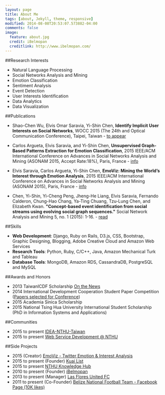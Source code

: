 ```yaml
---
layout: page
title: About Me
tags: [about, Jekyll, theme, responsive]
modified: 2014-08-08T20:53:07.573882-04:00
comments: false
image:
  feature: about.jpg
  credit: iBelmopan
  creditlink: http://www.ibelmopan.com/
---
```


##Research Interests
- Natural Language Processing
- Social Networks Analysis and Mining
- Emotion Classification
- Sentiment Analysis
- Event Detection
- User Interests Identification
- Data Analytics
- Data Visualization

##Publications
- Shao-Chen Wu, Elvis Omar Saravia, Yi-Shin Chen, **Identify Implicit User Interests on Social Networks**, WOCC 2015 (The 24th and Optical Communication Conference), Taipei, Taiwan - [to appear](http://www.wocc.org/wocc2015/)

- Carlos Argueta, Elvis Saravia, and Yi-Shin Chen, **Unsupervised Graph-Based Patterns Extraction for Emotion Classification**, 2015 IEEE/ACM International Conference on Advances in Social Networks Analysis and Mining (ASONAM 2015, Accept Rate:18%), Paris, France - [info](http://asonam.cpsc.ucalgary.ca/2015/AcceptedPapers.php)

- Elvis Saravia, Carlos Argueta, Yi-Shin Chen, **EmoViz: Mining the World’s Interest through Emotion Analysis**, 2015 IEEE/ACM International Conference on Advances in Social Networks Analysis and Mining (ASONAM 2015), Paris, France - [info](http://asonam.cpsc.ucalgary.ca/2015/AcceptedExhibitsAndDemos.php)

- Chen, Yi-Shin, Yi-Cheng Peng, Jheng-He Liang, Elvis Saravia, Fernando Calderon, Chung-Hao Chang, Ya-Ting Chuang, Tzu-Lung Chen, and Elizabeth Kwan. **"Concept-based event identification from social streams using evolving social graph sequences."** Social Network Analysis and Mining 5, no. 1 (2015): 1-16. - [read](http://link.springer.com/article/10.1007%2Fs13278-015-0269-x)


##Skills
- **Web Development**: Django, Ruby on Rails, D3.js, CSS, Bootstrap, Graphic Designing, Blogging, Adobe Creative Cloud and Amazon Web Services
- **Research Tools**: Python, Ruby, C/C++, Java, Amazon Mechanical Turk and Tableau
- **Database Tools**: MongoDB, Amazon RDS, CassandraDB, PostgreSQL and MySQL 

##Awards and Honors
- 2013 TaiwanICDF Scholarship [On the News](http://bit.ly/1g0xbiE )
- 2014 International Development Cooperation Student Paper Competition ([Papers selected for Conference](http://bit.ly/1g0wUfJ))
- 2015 Academia Sinica Scholarship
- 2015 National Tsing Hua University International Student Scholarship (PhD in Information Systems and Applications)

##Communities
- 2015 to present [IDEA-NTHU-Taiwan](https://github.com/IDEA-NTHU-Taiwan)
- 2015 to present [Web Service Development @ NTHU](https://www.facebook.com/groups/ISS.SOAD/)

##Side Projects
- 2015 (Creator) [EmoViz - Twitter Emotion & Interest Analysis](http://warm-oasis-5111.herokuapp.com/)
- 2015 to present (Founder) [Kuai List](http://www.kuailist.com) 
- 2015 to present [NTHU Knowledge Hub](https://github.com/NTHU-Knowledge-Hub)
- 2010 to present (Founder) [iBelmopan](http://www.ibelmopan.com)
- 2013 to present (Manager) [Las Flores United FC](https://www.facebook.com/pages/Las-Flores-United-FC/497355076975221?fref=ts)
- 2011 to present (Co-Founder) [Belize National Football Team - Facebook Page (10K likes)](https://www.facebook.com/BelizeNationalFootball?fref=ts)




